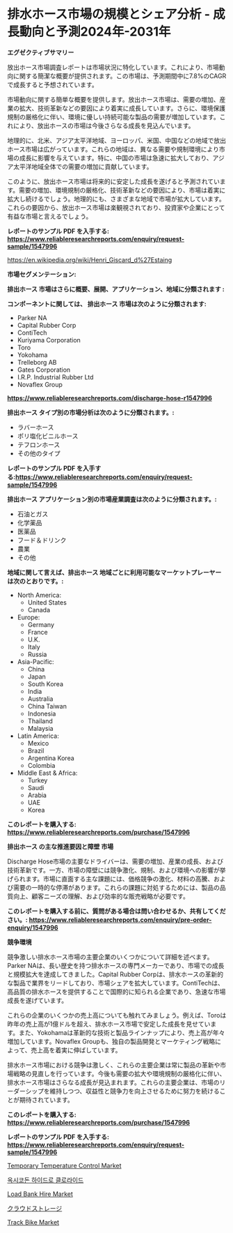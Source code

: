<p><h1>排水ホース市場の規模とシェア分析 - 成長動向と予測2024年-2031年</h1></p><p><strong>エグゼクティブサマリー</strong></p>
<p><p>放出ホース市場調査レポートは市場状況に特化しています。これにより、市場動向に関する簡潔な概要が提供されます。この市場は、予測期間中に7.8%のCAGRで成長すると予想されています。</p><p>市場動向に関する簡単な概要を提供します。放出ホース市場は、需要の増加、産業の拡大、技術革新などの要因により着実に成長しています。さらに、環境保護規制の厳格化に伴い、環境に優しい持続可能な製品の需要が増加しています。これにより、放出ホースの市場は今後さらなる成長を見込んでいます。</p><p>地理的に、北米、アジア太平洋地域、ヨーロッパ、米国、中国などの地域で放出ホース市場は広がっています。これらの地域は、異なる需要や規制環境により市場の成長に影響を与えています。特に、中国の市場は急速に拡大しており、アジア太平洋地域全体での需要の増加に貢献しています。</p><p>このように、放出ホース市場は将来的に安定した成長を遂げると予測されています。需要の増加、環境規制の厳格化、技術革新などの要因により、市場は着実に拡大し続けるでしょう。地理的にも、さまざまな地域で市場が拡大しています。これらの要因から、放出ホース市場は楽観視されており、投資家や企業にとって有益な市場と言えるでしょう。</p></p>
<p><strong>レポートのサンプル PDF を入手する: <a href="https://www.reliableresearchreports.com/enquiry/request-sample/1547996">https://www.reliableresearchreports.com/enquiry/request-sample/1547996</a></strong></p>
<p><a href="https://en.wikipedia.org/wiki/Henri_Giscard_d%27Estaing">https://en.wikipedia.org/wiki/Henri_Giscard_d%27Estaing</a></p>
<p><strong>市場セグメンテーション:</strong></p>
<p><strong> 排出ホース 市場はさらに概要、展開、アプリケーション、地域に分類されます :</strong></p>
<p><strong>コンポーネントに関しては、 排出ホース 市場は次のように分類されます:</strong></p>
<p><ul><li>Parker NA</li><li>Capital Rubber Corp</li><li>ContiTech</li><li>Kuriyama Corporation</li><li>Toro</li><li>Yokohama</li><li>Trelleborg AB</li><li>Gates Corporation</li><li>I.R.P. Industrial Rubber Ltd</li><li>Novaflex Group</li></ul></p>
<p><strong><a href="https://www.reliableresearchreports.com/discharge-hose-r1547996">https://www.reliableresearchreports.com/discharge-hose-r1547996</a></strong></p>
<p><strong> 排出ホース タイプ別の市場分析は次のように分類されます。:</strong></p>
<p><ul><li>ラバーホース</li><li>ポリ塩化ビニルホース</li><li>テフロンホース</li><li>その他のタイプ</li></ul></p>
<p><strong>レポートのサンプル PDF を入手する:<a href="https://www.reliableresearchreports.com/enquiry/request-sample/1547996">https://www.reliableresearchreports.com/enquiry/request-sample/1547996</a></strong></p>
<p><strong> 排出ホース アプリケーション別の市場産業調査は次のように分類されます。:</strong></p>
<p><ul><li>石油とガス</li><li>化学薬品</li><li>医薬品</li><li>フード＆ドリンク</li><li>農業</li><li>その他</li></ul></p>
<p><strong>地域に関して言えば、排出ホース 地域ごとに利用可能なマーケットプレーヤーは次のとおりです。:</strong></p>
<p><ul>
    <li>
        North America:
        <ul>
            <li>United States</li>
            <li>Canada</li>
        </ul>
    </li>
    <li>
        Europe:
        <ul>
            <li>Germany</li>
            <li>France</li>
            <li>U.K.</li>
            <li>Italy</li>
            <li>Russia</li>
        </ul>
    </li>
    <li>
        Asia-Pacific:
        <ul>
            <li>China</li>
            <li>Japan</li>
            <li>South Korea</li>
            <li>India</li>
            <li>Australia</li>
            <li>China Taiwan</li>
            <li>Indonesia</li>
            <li>Thailand</li>
            <li>Malaysia</li>
        </ul>
    </li>
    <li>
        Latin America:
        <ul>
            <li>Mexico</li>
            <li>Brazil</li>
            <li>Argentina Korea</li>
            <li>Colombia</li>
        </ul>
    </li>
    <li>
        Middle East & Africa:
        <ul>
            <li>Turkey</li>
            <li>Saudi</li>
            <li>Arabia</li>
            <li>UAE</li>
            <li>Korea</li>
        </ul>
    </li>
    </ul></p>
<p><strong>このレポートを購入する: <a href="https://www.reliableresearchreports.com/purchase/1547996">https://www.reliableresearchreports.com/purchase/1547996</a></strong></p>
<p><strong>排出ホース の主な推進要因と障壁 市場</strong></p>
<p><p>Discharge Hose市場の主要なドライバーは、需要の増加、産業の成長、および技術革新です。一方、市場の障壁には競争激化、規制、および環境への影響が挙げられます。市場に直面する主な課題には、価格競争の激化、材料の高騰、および需要の一時的な停滞があります。これらの課題に対処するためには、製品の品質向上、顧客ニーズの理解、および効率的な販売戦略が必要です。</p></p>
<p><strong>このレポートを購入する前に、質問がある場合は問い合わせるか、共有してください。: <a href="https://www.reliableresearchreports.com/enquiry/pre-order-enquiry/1547996">https://www.reliableresearchreports.com/enquiry/pre-order-enquiry/1547996</a></strong></p>
<p><strong>競争環境</strong></p>
<p><p>競争激しい排水ホース市場の主要企業のいくつかについて詳細を述べます。Parker NAは、長い歴史を持つ排水ホースの専門メーカーであり、市場での成長と規模拡大を達成してきました。Capital Rubber Corpは、排水ホースの革新的な製品で業界をリードしており、市場シェアを拡大しています。ContiTechは、高品質の排水ホースを提供することで国際的に知られる企業であり、急速な市場成長を遂げています。</p><p>これらの企業のいくつかの売上高についても触れてみましょう。例えば、Toroは昨年の売上高が1億ドルを超え、排水ホース市場で安定した成長を見せています。また、Yokohamaは革新的な技術と製品ラインナップにより、売上高が年々増加しています。Novaflex Groupも、独自の製品開発とマーケティング戦略によって、売上高を着実に伸ばしています。</p><p>排水ホース市場における競争は激しく、これらの主要企業は常に製品の革新や市場戦略の見直しを行っています。今後も需要の拡大や環境規制の厳格化に伴い、排水ホース市場はさらなる成長が見込まれます。これらの主要企業は、市場のリーダーシップを維持しつつ、収益性と競争力を向上させるために努力を続けることが期待されています。</p></p>
<p><strong>このレポートを購入する: <a href="https://www.reliableresearchreports.com/purchase/1547996">https://www.reliableresearchreports.com/purchase/1547996</a></strong></p>
<p><strong>レポートのサンプル PDF を入手する: <a href="https://www.reliableresearchreports.com/enquiry/request-sample/1547996">https://www.reliableresearchreports.com/enquiry/request-sample/1547996</a></strong><strong></strong></p>
<p><p><a href="https://issuu.com/reportprime-2/docs/temporary-temperature-control-market-size-2030.ppt">Temporary Temperature Control Market</a></p><p><a href="https://github.com/KellyLyncyh543964/Market-Research-Report-List-3/blob/main/990404961934.md">옥시코돈 하이드로 클로라이드</a></p><p><a href="https://issuu.com/reportprime-2/docs/load-bank-hire-market-size-2030.pptx">Load Bank Hire Market</a></p><p><a href="https://github.com/zjkmgcs938405/Market-Research-Report-List-3/blob/main/337666948346.md">クラウドストレージ</a></p><p><a href="https://medium.com/@veroniceroa846/insights-into-track-bike-market-share-and-competitive-landscape-for-period-from-2024-to-2031-d8aeca823a88">Track Bike Market</a></p></p>